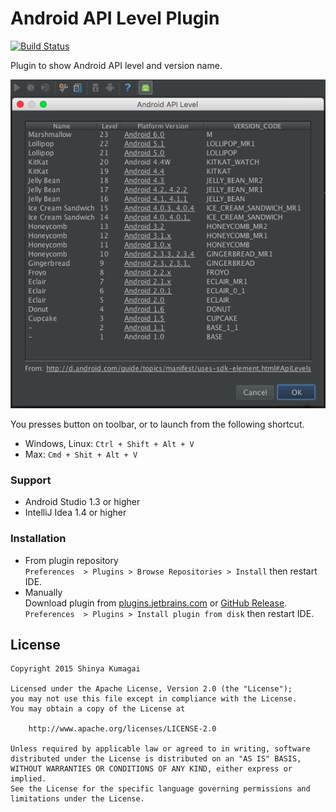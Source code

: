 # Android API Level Plugin

[![Build Status](https://travis-ci.org/droibit/androidapilevel-plugin.svg)](https://travis-ci.org/droibit/androidapilevel-plugin)

Plugin to show Android API level and version name.

![ScreenShot](art/screenshot.png)

You presses button on toolbar, or to launch from the following shortcut.

* Windows, Linux: `Ctrl + Shift + Alt + V`
* Max: `Cmd + Shit + Alt + V`

### Support

* Android Studio 1.3 or higher
* IntelliJ Idea 1.4 or higher

### Installation

* From plugin repository  
   `Preferences  > Plugins > Browse Repositories > Install` then restart IDE.
* Manually  
   Download plugin from [plugins.jetbrains.com](https://plugins.jetbrains.com/plugin/8121?pr=) or [GitHub Release](https://github.com/droibit/androidapilevel-plugin/releases).  
   `Preferences  > Plugins > Install plugin from disk` then restart IDE.        
    
## License

    Copyright 2015 Shinya Kumagai

    Licensed under the Apache License, Version 2.0 (the "License");
    you may not use this file except in compliance with the License.
    You may obtain a copy of the License at

        http://www.apache.org/licenses/LICENSE-2.0

    Unless required by applicable law or agreed to in writing, software
    distributed under the License is distributed on an "AS IS" BASIS,
    WITHOUT WARRANTIES OR CONDITIONS OF ANY KIND, either express or implied.
    See the License for the specific language governing permissions and
    limitations under the License.